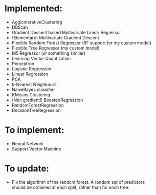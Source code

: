 # Implemented:
- AgglomerativeClustering
- DBScan
- Gradient Descent based Multivariate Linear Regressor
- (Elementary) Multivariate Gradient Descent
- Flexible Random Forest Regressor (RF support for my custom model)
- Flexible Tree Regressor (my custom model)
- M5 Regressor (or something similar)
- Learning Vector Quantization
- Perceptron
- Logistic Regression
- Linear Regression
- PCA
- k-Nearest Neighbours
- NaiveBayes classifier
- KMeans Clustering
- (Non gradient!) BoostedRegression
- RandomForestRegression
- DecisionTreeRegression

# To implement:
- Neural Network
- Support Vector Machine

# To update:
- Fix the algorithm of the random forest. A random set of predictors should be obtained at each split, rather than for each tree.
